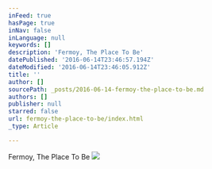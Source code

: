 ```yaml
---
inFeed: true
hasPage: true
inNav: false
inLanguage: null
keywords: []
description: 'Fermoy, The Place To Be'
datePublished: '2016-06-14T23:46:57.194Z'
dateModified: '2016-06-14T23:46:05.912Z'
title: ''
author: []
sourcePath: _posts/2016-06-14-fermoy-the-place-to-be.md
authors: []
publisher: null
starred: false
url: fermoy-the-place-to-be/index.html
_type: Article

---
```

Fermoy, The Place To Be
![](https://the-grid-user-content.s3-us-west-2.amazonaws.com/62e10dfa-b809-46ed-99a4-a0ddaa5c25a7.jpg)